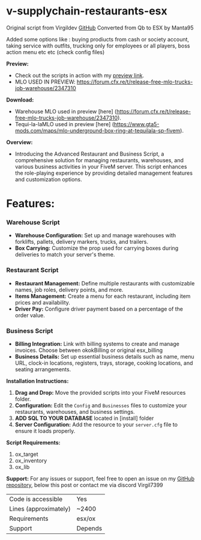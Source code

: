 # v-supplychain-restaurants-esx
Original script from Virgildev [GitHub](https://github.com/Virgildev/v-supplychain-restaurants)
Converted from Qb to ESX by Manta95

Added some options like : buying prodiucts from cash or society account, taking service with outfits, trucking only for employees or all players, boss action menu etc etc (check config files)

**Preview:**
- Check out the scripts in action with my [preview link](https://www.youtube.com/watch?v=q-rLkHe4jzA).
- MLO USED IN PREVIEW: https://forum.cfx.re/t/release-free-mlo-trucks-job-warehouse/2347310
  
**Download:**
- Warehouse MLO used in preview [here] (https://forum.cfx.re/t/release-free-mlo-trucks-job-warehouse/2347310).
- Tequi-la-laMLO used in preview [here] (https://www.gta5-mods.com/maps/mlo-underground-box-ring-at-tequilala-sp-fivem).

**Overview:**
- Introducing the Advanced Restaurant and Business Script, a comprehensive solution for managing restaurants, warehouses, and various business activities in your FiveM server. This script enhances the role-playing experience by providing detailed management features and customization options.

# Features:

### Warehouse Script
- **Warehouse Configuration:** Set up and manage warehouses with forklifts, pallets, delivery markers, trucks, and trailers.
- **Box Carrying:** Customize the prop used for carrying boxes during deliveries to match your server's theme.

### Restaurant Script
- **Restaurant Management:** Define multiple restaurants with customizable names, job roles, delivery points, and more.
- **Items Management:** Create a menu for each restaurant, including item prices and availability.
- **Driver Pay:** Configure driver payment based on a percentage of the order value.

### Business Script
- **Billing Integration:** Link with billing systems to create and manage invoices. Choose between okokBilling or original esx_billing
- **Business Details:** Set up essential business details such as name, menu URL, clock-in locations, registers, trays, storage, cooking locations, and seating arrangements.

**Installation Instructions:**
1. **Drag and Drop:** Move the provided scripts into your FiveM resources folder.
2. **Configuration:** Edit the `Config` and `Businesses` files to customize your restaurants, warehouses, and business settings.
3. **ADD SQL TO YOUR DATABASE** located in [install] folder
4. **Server Configuration:** Add the resource to your `server.cfg` file to ensure it loads properly.

**Script Requirements:**
1. ox_target
2. ox_inventory
3. ox_lib

**Support:**
For any issues or support, feel free to open an issue on my [GitHub repository](https://github.com/Virgildev/v-supplychain-restaurants), below this post or contact me via discord Virgil7399

|                                         |                                |
|-------------------------------------|----------------------------|
| Code is accessible       | Yes                       |
| Lines (approximately)  | ~2400                  |
| Requirements                | esx/ox                    |
| Support                           | Depends              |
